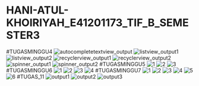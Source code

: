 # HANI-ATUL-KHOIRIYAH_E41201173_TIF_B_SEMESTER3
#TUGASMINGGU4
![autocompletetextview_output](https://user-images.githubusercontent.com/80372573/136068632-5b283aca-f49e-40c8-9fee-01ee7b77ce99.PNG)
![listview_output1](https://user-images.githubusercontent.com/80372573/136068657-a494e9df-04d5-4347-a89f-72bfcc95b7c0.png)
![listview_output2](https://user-images.githubusercontent.com/80372573/136068696-f9448ec6-51f3-4af9-a885-ff6175d15323.png)
![recyclerview_output1](https://user-images.githubusercontent.com/80372573/136068721-4eb5bd24-4fd9-4aa4-8287-80bf193bf408.PNG)
![recyclerview_output2](https://user-images.githubusercontent.com/80372573/136068751-a9588aff-17b0-4741-8275-fdf0251a7a14.PNG)
![spinner_output1](https://user-images.githubusercontent.com/80372573/136068781-d83b5160-d329-45fe-9697-30bc15d5a787.png)
![spinner_output2](https://user-images.githubusercontent.com/80372573/136068803-2a7c29df-8da6-4261-863a-509dd9416dbd.PNG)
#TUGASMINGGU5
![1](https://user-images.githubusercontent.com/80372573/136965778-2ad1998b-d4bf-4230-a78d-3f390e81604f.PNG)
![2](https://user-images.githubusercontent.com/80372573/136965805-6b053248-34dd-47fd-91a2-21f171c8bed9.PNG)
![3](https://user-images.githubusercontent.com/80372573/136965827-456e9282-e9c7-49d3-b59c-2c302fc4dcab.png)
#TUGASMINGGU6
![1](https://user-images.githubusercontent.com/80372573/137170366-9367d458-a86c-4c4b-a660-541a7ed9a17a.PNG)
![2](https://user-images.githubusercontent.com/80372573/137170665-98ce2daf-538f-40d7-a3af-820be2f7faee.PNG)
![3](https://user-images.githubusercontent.com/80372573/137170699-1dd1a15d-31e6-4b5b-8728-390c0e0cc6df.PNG)
![4](https://user-images.githubusercontent.com/80372573/137170724-ded42fc7-193f-4c84-8cb6-47fd569d70ad.PNG)
#TUGASMINGGU7
![1](https://user-images.githubusercontent.com/80372573/138454240-7bcac5f1-1b93-4e06-a6cf-c9f4e619e1f1.PNG)
![2](https://user-images.githubusercontent.com/80372573/138454267-68129657-296c-40f1-b42b-628f56c7cc49.PNG)
![3](https://user-images.githubusercontent.com/80372573/138454287-47c33b22-b360-403b-b0b9-a1ddcc07897b.PNG)
![4](https://user-images.githubusercontent.com/80372573/138454311-d52d79bc-2404-4480-872c-cf2b3bc8e9f3.PNG)
![5](https://user-images.githubusercontent.com/80372573/138454334-d690e9f9-f20f-4bb0-8628-062e82db9bec.PNG)
![6](https://user-images.githubusercontent.com/80372573/138454355-3feb8a39-62a8-4967-a2ac-0b83db26346a.PNG)
#TUGAS_11
![output1](https://user-images.githubusercontent.com/80372573/142793340-0e358416-3f16-40c2-aca7-561078dae656.PNG)
![output2](https://user-images.githubusercontent.com/80372573/142793357-1dfcfb0d-dae7-4e1a-bc6b-477bca6a72a8.PNG)
![output3](https://user-images.githubusercontent.com/80372573/142793372-576a1fb0-a388-46a7-a2a7-337b70f9bee0.PNG)







